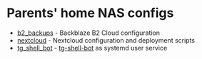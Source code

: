 # Parents' home NAS configs

* [b2_backups](b2_backups) - Backblaze B2 Cloud configuration
* [nextcloud](nextcloud) - Nextcloud configuration and deployment scripts
* [tg_shell_bot](tg_shell_bot) - [tg-shell-bot](https://github.com/shchuko/tg-shell-bot) as systemd user service